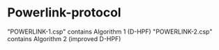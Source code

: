 # Powerlink-protocol

"POWERLINK-1.csp" contains Algorithm 1 (D-HPF)
"POWERLINK-2.csp" contains Algorithm 2 (improved D-HPF)
